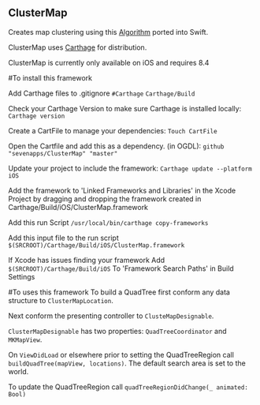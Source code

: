 ## ClusterMap
Creates map clustering using this [Algorithm](https://robots.thoughtbot.com/how-to-handle-large-amounts-of-data-on-maps) ported into Swift.

ClusterMap uses [Carthage](https://github.com/Carthage/Carthage) for distribution.

ClusterMap is currently only available on iOS and requires 8.4

#To install this framework

Add Carthage files to .gitignore
`#Carthage`
`Carthage/Build`

Check your Carthage Version to make sure Carthage is installed locally:
`Carthage version`

Create a CartFile to manage your dependencies:
`Touch CartFile`

Open the Cartfile and add this as a dependency. (in OGDL):
`github "sevenapps/ClusterMap" "master"`

Update your project to include the framework:
`Carthage update --platform iOS`

Add the framework to 'Linked Frameworks and Libraries' in the Xcode Project by dragging and dropping the framework created in Carthage/Build/iOS/ClusterMap.framework

Add this run Script
`/usr/local/bin/carthage copy-frameworks`

Add this input file to the run script
`$(SRCROOT)/Carthage/Build/iOS/ClusterMap.framework`

If Xcode has issues finding your framework Add
`$(SRCROOT)/Carthage/Build/iOS`
To 'Framework Search Paths' in Build Settings

#To uses this framework
To build a QuadTree first conform any data structure to `ClusterMapLocation`.

Next conform the presenting controller to `ClusteMapDesignable`.

`ClusterMapDesignable` has two properties: `QuadTreeCoordinator` and `MKMapView`.

On `ViewDidLoad` or elsewhere prior to setting the QuadTreeRegion call `buildQuadTree(mapView, locations)`.
The default search area is set to the world.

To update the QuadTreeRegion call `quadTreeRegionDidChange(_ animated: Bool)`
